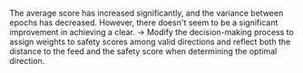The average score has increased significantly, and the variance between epochs has decreased. However, there doesn't seem to be a significant improvement in achieving a clear.
-> Modify the decision-making process to assign weights to safety scores among valid directions and reflect both the distance to the feed and the safety score when determining the optimal direction.